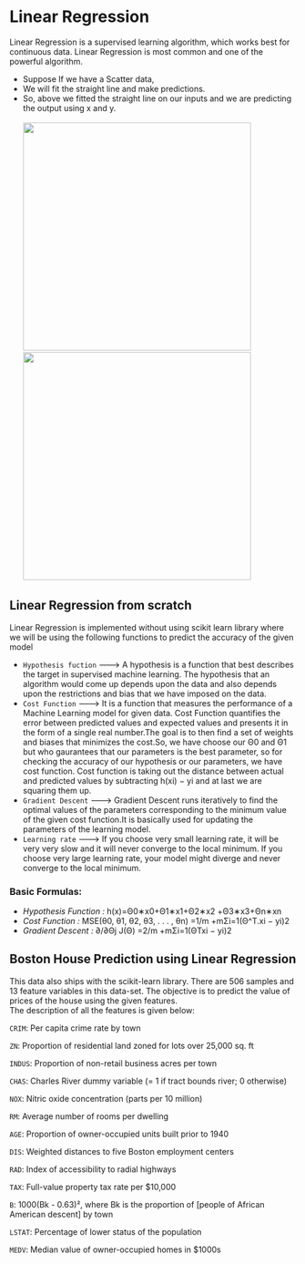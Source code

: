 # Linear Regression #
Linear Regression is a supervised learning algorithm, which works best for continuous data. Linear Regression is most common and one of the
powerful algorithm. <br/>
* Suppose If we have a Scatter data,<br/>
* We will fit the straight line and make predictions.<br/>
* So, above we fitted the straight line on our inputs and we are predicting the output using x and y.<br/> \
<img src="https://www.w3schools.com/python/img_matplotlib_scatter.png" width="400"><img src="https://www.w3schools.com/python/img_linear_regression.png" width="400">
## Linear Regression from scratch ##
Linear Regression is implemented without using scikit learn library where we will be using the following functions to predict the accuracy of the given model
  *  `Hypothesis fuction` ---> A hypothesis is a function that best describes the target in supervised machine learning. The hypothesis that an algorithm would come up depends upon the data and also depends upon the restrictions and bias that we have imposed on the data. 
  *  `Cost Function` ---> It is a function that measures the performance of a Machine Learning model for given data. Cost Function quantifies the error between predicted values and expected values and presents it in the form of a single real number.The goal is to then find a set of weights and biases that minimizes the cost.So, we have choose our Θ0 and Θ1 but who gaurantees that our parameters is the best parameter, so for checking the accuracy of our hypothesis or our parameters, we have cost function. Cost function is taking out the distance between actual and predicted values by subtracting h(xi) − yi and at last we are squaring them up. 
  *  `Gradient Descent` ---> Gradient Descent runs iteratively to find the optimal values of the parameters corresponding to the minimum value of the given cost function.It is basically used for updating the parameters of the learning model. 
  *  `Learning rate` ---> If you choose very small learning rate, it will be very very slow and it will never converge to the local minimum. If you choose very large learning rate, your model might diverge and never converge to the local minimum. 
### Basic Formulas: 
 * *Hypothesis Function :* h(x)=Θ0∗x0+Θ1∗x1+Θ2∗x2 +Θ3∗x3+Θn∗xn
 *  *Cost Function :* MSE(θ0, θ1, θ2, θ3, . . . , θn) =1/m +mΣi=1(Θ^T.xi − yi)2
 *  *Gradient Descent :* ∂/∂Θj J(Θ) =2/m +mΣi=1(ΘTxi − yi)2
## Boston House Prediction using Linear Regression
This data also ships with the scikit-learn library. There are 506 samples and 13 feature variables in this data-set. The objective is to predict the value of prices of the house using the given features. \
The description of all the features is given below:

`CRIM`: Per capita crime rate by town

`ZN`: Proportion of residential land zoned for lots over 25,000 sq. ft

`INDUS`: Proportion of non-retail business acres per town

`CHAS`: Charles River dummy variable (= 1 if tract bounds river; 0 otherwise)

`NOX`: Nitric oxide concentration (parts per 10 million)

`RM`: Average number of rooms per dwelling

`AGE`: Proportion of owner-occupied units built prior to 1940

`DIS`: Weighted distances to five Boston employment centers

`RAD`: Index of accessibility to radial highways

`TAX`: Full-value property tax rate per $10,000

`B`: 1000(Bk - 0.63)², where Bk is the proportion of [people of African American descent] by town

`LSTAT`: Percentage of lower status of the population

`MEDV`: Median value of owner-occupied homes in $1000s
